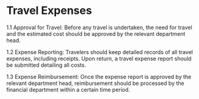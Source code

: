 # Travel Expenses

1.1 Approval for Travel: Before any travel is undertaken, the need for travel and the estimated cost should be approved by the relevant department head.

1.2 Expense Reporting: Travelers should keep detailed records of all travel expenses, including receipts. Upon return, a travel expense report should be submitted detailing all costs.

1.3 Expense Reimbursement: Once the expense report is approved by the relevant department head, reimbursement should be processed by the financial department within a certain time period.
